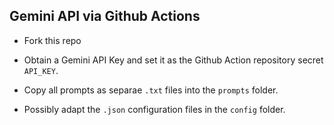 ## Gemini API via Github Actions

- Fork this repo

- Obtain a Gemini API Key and set it as the Github Action repository secret `API_KEY`.

- Copy all prompts as separae `.txt` files into the `prompts` folder. 

- Possibly adapt the `.json` configuration files in the `config` folder.



